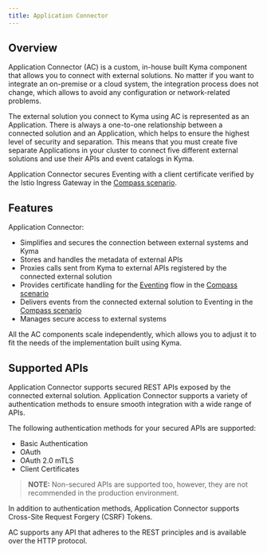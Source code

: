 ```yaml
---
title: Application Connector
---
```


## Overview

Application Connector (AC) is a custom, in-house built Kyma component that allows you to connect with external solutions. No matter if you want to integrate an on-premise or a cloud system, the integration process does not change, which allows to avoid any configuration or network-related problems.

The external solution you connect to Kyma using AC is represented as an Application. There is always a one-to-one relationship between a connected solution and an Application, which helps to ensure the highest level of security and separation. This means that you must create five separate Applications in your cluster to connect five different external solutions and use their APIs and event catalogs in Kyma.

Application Connector secures Eventing with a client certificate verified by the Istio Ingress Gateway in the [Compass scenario](./README.md).

## Features

Application Connector:

- Simplifies and secures the connection between external systems and Kyma
- Stores and handles the metadata of external APIs
- Proxies calls sent from Kyma to external APIs registered by the connected external solution 
- Provides certificate handling for the [Eventing](../eventing/README.md) flow in the [Compass scenario](./README.md)
- Delivers events from the connected external solution to Eventing in the [Compass scenario](./README.md) 
- Manages secure access to external systems

All the AC components scale independently, which allows you to adjust it to fit the needs of the implementation built using Kyma.

## Supported APIs

Application Connector supports secured REST APIs exposed by the connected external solution. Application Connector supports a variety of authentication methods to ensure smooth integration with a wide range of APIs.

The following authentication methods for your secured APIs are supported:

- Basic Authentication
- OAuth
- OAuth 2.0 mTLS
- Client Certificates

> **NOTE:** Non-secured APIs are supported too, however, they are not recommended in the production environment.

In addition to authentication methods, Application Connector supports Cross-Site Request Forgery (CSRF) Tokens.

AC supports any API that adheres to the REST principles and is available over the HTTP protocol.
